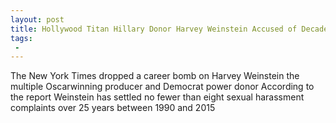 ```yaml
---
layout: post
title: Hollywood Titan Hillary Donor Harvey Weinstein Accused of Decades of Sexual Harassment Against Young Women
tags:
 -
---
```

The New York Times dropped a career bomb on Harvey Weinstein the multiple Oscarwinning producer and Democrat power donor According to the report Weinstein has settled no fewer than eight sexual harassment complaints over 25 years between 1990 and 2015
